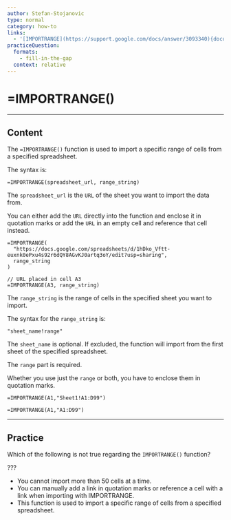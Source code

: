 ```yaml
---
author: Stefan-Stojanovic
type: normal
category: how-to
links:
  - '[IMPORTRANGE](https://support.google.com/docs/answer/3093340){documentation}'
practiceQuestion:
  formats:
    - fill-in-the-gap
  context: relative
---
```


# =IMPORTRANGE()


---

## Content

The `=IMPORTRANGE()` function is used to import a specific range of cells from a specified spreadsheet.

The syntax is:

```plain-text
=IMPORTRANGE(spreadsheet_url, range_string)
```

The `spreadsheet_url` is the `URL` of the sheet you want to import the data from.

You can either add the `URL` directly into the function and enclose it in quotation marks or add the `URL` in an empty cell and reference that cell instead.

```plain-text
=IMPORTRANGE(
  "https://docs.google.com/spreadsheets/d/1hDko_Vftt-euxnk0ePxu4s92r6dQY8AGvKJ0artq3oY/edit?usp=sharing", 
  range_string
)

// URL placed in cell A3
=IMPORTRANGE(A3, range_string)
```

The `range_string` is the range of cells in the specified sheet you want to import.

The syntax for the `range_string` is:

```plain-text
"sheet_name!range"
```

The `sheet_name` is optional. If excluded, the function will import from the first sheet of the specified spreadsheet.

The `range` part is required.

Whether you use just the `range` or both, you have to enclose them in quotation marks.

```plain-text
=IMPORTRANGE(A1,"Sheet1!A1:D99")

=IMPORTRANGE(A1,"A1:D99")
```


---

## Practice

Which of the following is not true regarding the `IMPORTRANGE()` function?

???

- You cannot import more than 50 cells at a time.
- You can manually add a link in quotation marks or reference a cell with a link when importing with IMPORTRANGE.
- This function is used to import a specific range of cells from a specified spreadsheet.

